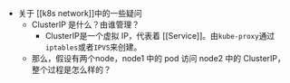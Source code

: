 - 关于 [[k8s network]]中的一些疑问
	- ClusterIP 是什么？由谁管理？
		- ClusterIP是一个虚拟 IP，代表着 [[Service]]。由`kube-proxy`通过`iptables`或者`IPVS`来创建。
	- 那么，假设有两个node，node1 中的 pod 访问 node2 中的 ClusterIP，整个过程是怎么样的？